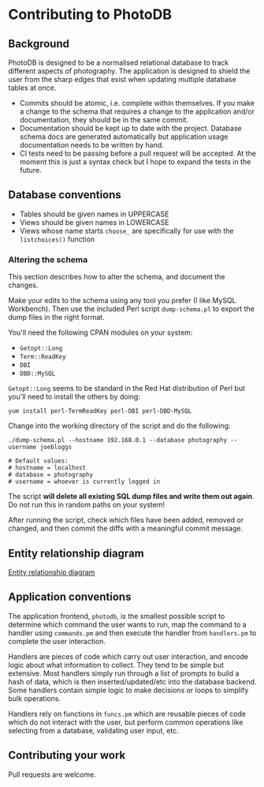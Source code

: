 # Contributing to PhotoDB

## Background

PhotoDB is designed to be a normalised relational database to track different aspects of photography.
The application is designed to shield the user from the sharp edges that exist when updating
multiple database tables at once.

* Commits should be atomic, i.e. complete within themselves. If you make a change to the schema that requires a change to the application and/or documentation, they should be in the same commit.
* Documentation should be kept up to date with the project. Database schema docs are generated automatically but application usage documentation needs to be written by hand.
* CI tests need to be passing before a pull request will be accepted. At the moment this is just a syntax check but I hope to expand the tests in the future.

## Database conventions

* Tables should be given names in UPPERCASE
* Views should be given names in LOWERCASE
* Views whose name starts `choose_` are specifically for use with the `listchoices()` function

### Altering the schema

This section describes how to alter the schema, and document the changes.

Make your edits to the schema using any tool you prefer (I like MySQL Workbench). Then use
the included Perl script `dump-schema.pl` to export the dump files in the right format.

You'll need the following CPAN modules on your system:
 * `Getopt::Long`
 * `Term::ReadKey`
 * `DBI`
 * `DBD::MySQL`

`Getopt::Long` seems to be standard in the Red Hat distribution of Perl but you'll need
to install the others by doing:

```
yum install perl-TermReadKey perl-DBI perl-DBD-MySQL
```

Change into the working directory of the script and do the following:

```
./dump-schema.pl --hostname 192.168.0.1 --database photography --username joebloggs

# Default values:
# hostname = localhost
# database = photography
# username = whoever is currently logged in
```

The script **will delete all existing SQL dump files and write them out again**. Do not run
this in random paths on your system!

After running the script, check which files have been added, removed or changed, and then commit
the diffs with a meaningful commit message.

## Entity relationship diagram

[Entity relationship diagram](images/photography-erd.png "Entity relationship diagram")

## Application conventions

The application frontend, `photodb`, is the smallest possible script to determine which command
the user wants to run, map the command to a handler using `commands.pm` and then execute the
handler from `handlers.pm` to complete the user interaction.

Handlers are pieces of code which carry out user interaction, and encode logic about what information
to collect. They tend to be simple but extensive. Most handlers simply run through a list of prompts to
build a hash of data, which is then inserted/updated/etc into the database backend. Some handlers
contain simple logic to make decisions or loops to simplify bulk operations.

Handlers rely on functions in `funcs.pm` which are reusable pieces of code which do not interact
with the user, but perform common operations like selecting from a database, validating user input,
etc.

## Contributing your work

Pull requests are welcome.

